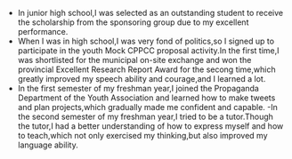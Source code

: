 - In junior high school,I was selected as an outstanding student to receive the scholarship from the sponsoring group due to my excellent performance.
- When I was in high school,I was very fond of politics,so I signed up to participate in the youth Mock CPPCC proposal activity.In the first time,I was shortlisted for the municipal on-site exchange and won the provincial Excellent Research Report Award for the secong time,which greatly improved my speech ability and courage,and I learned a lot.
- In the first semester of my freshman year,I joined the Propaganda Department of the Youth Association and learned how to make tweets and plan projects,which gradually made me confident and capable.
-In the second semester of my freshman year,I tried to be a tutor.Though the tutor,I had a better understanding of how to express myself and how to teach,which not only exercised my thinking,but also improved my language ability.